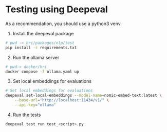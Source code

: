 # Testing using Deepeval

As a recommendation, you should use a python3 venv.

1. Install the deepeval package
```bash
# pwd -> hri/packages/nlp/test
pip install -r requirements.txt
```

2. Run the ollama server
```bash
# pwd-> docker/hri
docker compose -f ollama.yaml up
```

3. Set local embeddings for evaluations

```bash
# Set local embeddings for evaluations
deepeval set-local-embeddings --model-name=nomic-embed-text:latest \
    --base-url="http://localhost:11434/v1/" \
    --api-key="ollama"
```

4. Run the tests
```bash
deepeval test run test_<script>.py
```